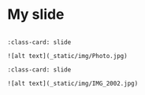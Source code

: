# My slide 


```{include} _static/play_pause.html
```

```{card} 
:class-card: slide

![alt text](_static/img/Photo.jpg)
```

```{card} 
:class-card: slide

![alt text](_static/img/IMG_2002.jpg)
```